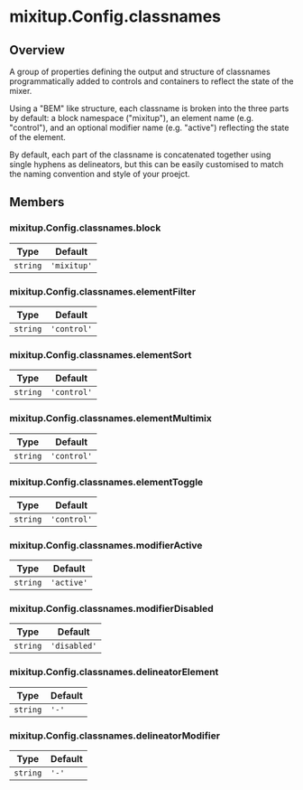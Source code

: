# mixitup.Config.classnames

## Overview

A group of properties defining the output and structure of classnames programmatically
added to controls and containers to reflect the state of the mixer.

Using a "BEM" like structure, each classname is broken into the three parts by default:
a block namespace ("mixitup"), an element name (e.g. "control"), and an optional modifier
name (e.g. "active") reflecting the state of the element.

By default, each part of the classname is concatenated together using single hyphens as
delineators, but this can be easily customised to match the naming convention and style of
your proejct.


## Members

### <a id="mixitup.Config.classnames#block">mixitup.Config.classnames.block</a>







|Type | Default
|---  | ---
|`string`| `'mixitup'`


### <a id="mixitup.Config.classnames#elementFilter">mixitup.Config.classnames.elementFilter</a>







|Type | Default
|---  | ---
|`string`| `'control'`


### <a id="mixitup.Config.classnames#elementSort">mixitup.Config.classnames.elementSort</a>







|Type | Default
|---  | ---
|`string`| `'control'`


### <a id="mixitup.Config.classnames#elementMultimix">mixitup.Config.classnames.elementMultimix</a>







|Type | Default
|---  | ---
|`string`| `'control'`


### <a id="mixitup.Config.classnames#elementToggle">mixitup.Config.classnames.elementToggle</a>







|Type | Default
|---  | ---
|`string`| `'control'`


### <a id="mixitup.Config.classnames#modifierActive">mixitup.Config.classnames.modifierActive</a>







|Type | Default
|---  | ---
|`string`| `'active'`


### <a id="mixitup.Config.classnames#modifierDisabled">mixitup.Config.classnames.modifierDisabled</a>







|Type | Default
|---  | ---
|`string`| `'disabled'`


### <a id="mixitup.Config.classnames#delineatorElement">mixitup.Config.classnames.delineatorElement</a>







|Type | Default
|---  | ---
|`string`| `'-'`


### <a id="mixitup.Config.classnames#delineatorModifier">mixitup.Config.classnames.delineatorModifier</a>







|Type | Default
|---  | ---
|`string`| `'-'`


